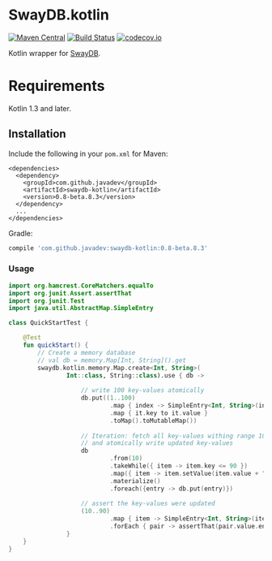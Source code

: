 # SwayDB.kotlin

[![Maven Central](https://img.shields.io/maven-central/v/com.github.javadev/swaydb-kotlin.svg)](http://search.maven.org/#search%7Cga%7C1%7Cg%3A%22com.github.javadev%22%20AND%20a%3A%22swaydb-kotlin%22)
[![Build Status](https://travis-ci.com/simerplaha/SwayDB.kotlin.svg?branch=master)](https://travis-ci.com/simerplaha/SwayDB.kotlin)
[![codecov.io](http://codecov.io/github/simerplaha/SwayDB.kotlin/coverage.svg?branch=master)](http://codecov.io/github/simerplaha/SwayDB.kotlin?branch=master)

Kotlin wrapper for [SwayDB](https://github.com/simerplaha/SwayDB).

Requirements
============

Kotlin 1.3 and later.

## Installation

Include the following in your `pom.xml` for Maven:

```
<dependencies>
  <dependency>
    <groupId>com.github.javadev</groupId>
    <artifactId>swaydb-kotlin</artifactId>
    <version>0.8-beta.8.3</version>
  </dependency>
  ...
</dependencies>
```

Gradle:

```groovy
compile 'com.github.javadev:swaydb-kotlin:0.8-beta.8.3'
```

### Usage

```kotlin
import org.hamcrest.CoreMatchers.equalTo
import org.junit.Assert.assertThat
import org.junit.Test
import java.util.AbstractMap.SimpleEntry

class QuickStartTest {

    @Test
    fun quickStart() {
        // Create a memory database
        // val db = memory.Map[Int, String]().get
        swaydb.kotlin.memory.Map.create<Int, String>(
                Int::class, String::class).use { db ->
        
                    // write 100 key-values atomically
                    db.put((1..100)
                            .map { index -> SimpleEntry<Int, String>(index, index.toString()) }
                            .map { it.key to it.value }
                            .toMap().toMutableMap())
        
                    // Iteration: fetch all key-values withing range 10 to 90, update values
                    // and atomically write updated key-values
                    db
                            .from(10)
                            .takeWhile({ item -> item.key <= 90 })
                            .map({ item -> item.setValue(item.value + "_updated"); item })
                            .materialize()
                            .foreach({entry -> db.put(entry)})
        
                    // assert the key-values were updated
                    (10..90)
                            .map { item -> SimpleEntry<Int, String>(item, db.get(item)) }
                            .forEach { pair -> assertThat(pair.value.endsWith("_updated"), equalTo(true)) }
                }
    }
}
```
